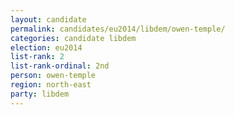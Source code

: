 ```yaml
---
layout: candidate
permalink: candidates/eu2014/libdem/owen-temple/
categories: candidate libdem
election: eu2014
list-rank: 2
list-rank-ordinal: 2nd
person: owen-temple
region: north-east
party: libdem
---
```

